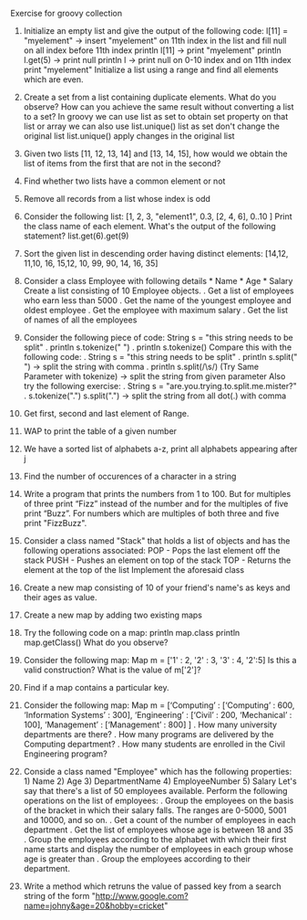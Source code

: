 Exercise for groovy collection

1. Initialize an empty list and give the output of the following code:
   l[11] = "myelement"  ->  insert "myelement" on 11th index in the list and fill null on all index before 11th index
   println l[11]  ->  print "myelement"
   println l.get(5)  ->  print null
   println l        -> print null on 0-10 index and on 11th index print "myelement"
   Initialize a list using a range and find all elements which are even.
  
2. Create a set from a list containing duplicate elements. What do you observe? How can you achieve the same result without converting a list to a set?
    In groovy we can use list as set to obtain set property on that list or array 
    we can also use list.unique()
    list as set don't change the original list
    list.unique() apply changes in the original list 
    
3. Given two lists [11, 12, 13, 14] and [13, 14, 15], how would we obtain the list of items from the first that are not in the second?

4. Find whether two lists have a common element or not
5.   Remove all records from a list whose index is odd
6.   Consider the following list: [1, 2, 3, "element1", 0.3, [2, 4, 6], 0..10 ] Print the class name of each element. What's the output of the following statement? list.get(6).get(9)
7.   Sort the given list in descending order having distinct elements: [14,12, 11,10, 16, 15,12, 10, 99, 90, 14, 16, 35]
8.   Consider a class Employee with following details * Name * Age * Salary Create a list consisting of 10 Employee objects.
    . Get a list of employees who earn less than 5000
    . Get the name of the youngest employee and oldest employee
    . Get the employee with maximum salary
    . Get the list of names of all the employees
9. Consider the following piece of code: String s = "this string needs to be split"
    . println s.tokenize(" ")
    . println s.tokenize()
  Compare this with the following code:
    . String s = "this string needs to be split"
    . println s.split(" ")  -> split the string with comma
    . println s.split(/\s/) (Try Same Parameter with tokenize)  -> split the string from given parameter 
  Also try the following exercise:
    . String s = "are.you.trying.to.split.me.mister?" 
    . s.tokenize(".") s.split(".")   -> split the string from all dot(.) with comma
10. Get first, second and last element of Range.
11. WAP to print the table of a given number
12. We have a sorted list of alphabets a-z, print all alphabets appearing after j
13. Find the number of occurences of a character in a string
14. Write a program that prints the numbers from 1 to 100. But for multiples of three print “Fizz” instead of the number and for the multiples of five print “Buzz”. For numbers which are multiples of both three and five print "FizzBuzz".
15. Consider a class named "Stack" that holds a list of objects and has the following operations associated:
     POP - Pops the last element off the stack
     PUSH - Pushes an element on top of the stack
     TOP - Returns the element at the top of the list Implement the aforesaid class
16. Create a new map consisting of 10 of your friend's name's as keys and their ages as value.
17. Create a new map by adding two existing maps
18. Try the following code on a map: println map.class println map.getClass() What do you observe?
19. Consider the following map: Map m = ['1' : 2, '2' : 3, '3' : 4, '2':5] Is this a valid construction? What is the value of m['2']?
20. Find if a map contains a particular key.
21. Consider the following map: Map m = [‘Computing’ : [‘Computing’ : 600, ‘Information Systems’ : 300], ‘Engineering’ : [‘Civil’ : 200, ‘Mechanical’ : 100], ‘Management’ : [‘Management’ : 800] ]
    . How many university departments are there?
    . How many programs are delivered by the Computing department?
    . How many students are enrolled in the Civil Engineering program?
22. Conside a class named "Employee" which has the following properties: 1) Name 2) Age 3) DepartmentName 4) EmployeeNumber 5) Salary Let's say that there's a list of 50 employees available. Perform the following operations on the list of employees:
   . Group the employees on the basis of the bracket in which their salary falls. The ranges are 0-5000, 5001 and 10000, and so on.
   . Get a count of the number of employees in each department
   . Get the list of employees whose age is between 18 and 35
   . Group the employees according to the alphabet with which their first name starts and display the number of employees in each group whose age is greater than
   . Group the employees according to their department.
23. Write a method which retruns the value of passed key from a search string of the form "http://www.google.com?name=johny&age=20&hobby=cricket"